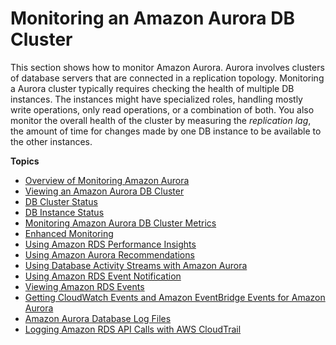 # Monitoring an Amazon Aurora DB Cluster<a name="MonitoringAurora"></a>

 This section shows how to monitor Amazon Aurora\. Aurora involves clusters of database servers that are connected in a replication topology\. Monitoring a Aurora cluster typically requires checking the health of multiple DB instances\. The instances might have specialized roles, handling mostly write operations, only read operations, or a combination of both\. You also monitor the overall health of the cluster by measuring the *replication lag*, the amount of time for changes made by one DB instance to be available to the other instances\. 

**Topics**
+ [Overview of Monitoring Amazon Aurora](MonitoringOverview.md)
+ [Viewing an Amazon Aurora DB Cluster](Aurora.Viewing.md)
+ [DB Cluster Status](Aurora.Status.md)
+ [DB Instance Status](Overview.DBInstance.Status.md)
+ [Monitoring Amazon Aurora DB Cluster Metrics](Aurora.Monitoring.md)
+ [Enhanced Monitoring](USER_Monitoring.OS.md)
+ [Using Amazon RDS Performance Insights](USER_PerfInsights.md)
+ [Using Amazon Aurora Recommendations](USER_Recommendations.md)
+ [Using Database Activity Streams with Amazon Aurora](DBActivityStreams.md)
+ [Using Amazon RDS Event Notification](USER_Events.md)
+ [Viewing Amazon RDS Events](USER_ListEvents.md)
+ [Getting CloudWatch Events and Amazon EventBridge Events for Amazon Aurora](rds-cloud-watch-events.md)
+ [Amazon Aurora Database Log Files](USER_LogAccess.md)
+ [Logging Amazon RDS API Calls with AWS CloudTrail](logging-using-cloudtrail.md)